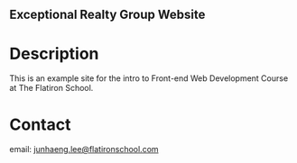 Exceptional Realty Group Website
---

# Description

This is an example site for the intro to Front-end Web Development Course at The Flatiron School.

# Contact 

email: junhaeng.lee@flatironschool.com

